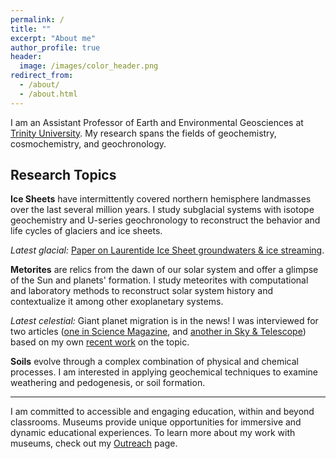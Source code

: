 ```yaml
---
permalink: /
title: ""
excerpt: "About me"
author_profile: true
header:
  image: /images/color_header.png
redirect_from: 
  - /about/
  - /about.html
---
```

I am an Assistant Professor of Earth and Environmental Geosciences at [Trinity University](https://www.trinity.edu/academics/departments/geosciences). My research spans the fields of geochemistry, cosmochemistry, and geochronology. 

## Research Topics

**Ice Sheets** have intermittently covered northern hemisphere landmasses over the last several million years. I study subglacial systems with isotope geochemistry and U-series geochronology to reconstruct the behavior and life cycles of glaciers and ice sheets.

<em>Latest glacial:</em> [Paper on Laurentide Ice Sheet groundwaters & ice streaming](https://www.science.org/doi/10.1126/sciadv.abp9329).

**Metorites** are relics from the dawn of our solar system and offer a glimpse of the Sun and planets' formation. I study meteorites with computational and laboratory methods to reconstruct solar system history and contextualize it among other exoplanetary systems.

<em>Latest celestial:</em> Giant planet migration is in the news! I was interviewed for two articles ([one in Science Magazine](https://www.science.org/content/article/giant-planets-ran-amok-soon-after-solar-system-s-birth), and [another in Sky & Telescope](https://skyandtelescope.org/astronomy-news/meteorites-tighten-timeline-for-giant-planets-movement-through-the-solar-system/)) based on my own [recent work](https://arxiv.org/abs/2309.10906) on the topic.

**Soils** evolve through a complex combination of physical and chemical processes. I am interested in applying geochemical techniques to examine weathering and pedogenesis, or soil formation.

---
I am committed to accessible and engaging education, within and beyond classrooms. Museums provide unique opportunities for immersive and dynamic educational experiences. To learn more about my work with museums, check out my [Outreach](outreach.md) page. 


